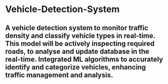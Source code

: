 # Vehicle-Detection-System
## A vehicle detection system to monitor traffic density and classify vehicle types in real-time. This model will be actively inspecting required roads, to analyse and update database in the real-time. Integrated ML algorithms to accurately identify and categorize vehicles, enhancing traffic management and analysis.

